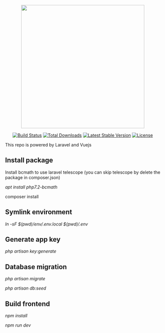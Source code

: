 <p align="center"><img src="https://res.cloudinary.com/dtfbvvkyp/image/upload/v1566331377/laravel-logolockup-cmyk-red.svg" width="400"></p>

<p align="center">
<a href="https://travis-ci.org/laravel/framework"><img src="https://travis-ci.org/laravel/framework.svg" alt="Build Status"></a>
<a href="https://packagist.org/packages/laravel/framework"><img src="https://poser.pugx.org/laravel/framework/d/total.svg" alt="Total Downloads"></a>
<a href="https://packagist.org/packages/laravel/framework"><img src="https://poser.pugx.org/laravel/framework/v/stable.svg" alt="Latest Stable Version"></a>
<a href="https://packagist.org/packages/laravel/framework"><img src="https://poser.pugx.org/laravel/framework/license.svg" alt="License"></a>
</p>

This repo is powered by Laravel and Vuejs

## Install package

<p>Install bcmath to use laravel telescope (you can skip telescope by delete the package in composer.json)</p>
<i>apt install php7.2-bcmath</i>
<p>composer install </p>

## Symlink environment
<i>ln -sF $(pwd)/env/.env.local $(pwd)/.env</i>

## Generate app key
<i>php artisan key:generate</i>

## Database migration
<p><i>php artisan migrate</i></p>
<p><i>php artisan db:seed</i></p>

## Build frontend
<p><i>npm install</i></p>
<p><i>npm run dev</i></p>
